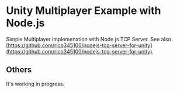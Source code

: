 # Unity Multiplayer Example with Node.js
Simple Multiplayer implemenation with Node.js TCP Server. See also [https://github.com/rico345100/nodejs-tcp-server-for-unity](https://github.com/rico345100/nodejs-tcp-server-for-unity).

## Others
It's working in progress.
